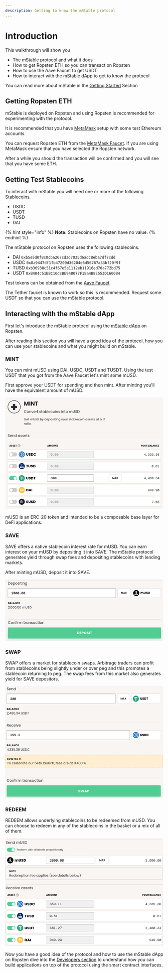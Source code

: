 ```yaml
---
description: Getting to know the mStable protocol
---
```


# Introduction

This walkthrough will show you

* The mStable protocol and what it does
* How to get Ropsten ETH so you can transact on Ropsten
* How to use the Aave Faucet to get USDT
* How to interact with the mStable dApp to get to know the protocol

You can read more about mStable in the [Getting Started](../#what-is-mstable) Section 

## Getting Ropsten ETH

mStable is deployed on Ropsten and using Ropsten is recommended for experimenting with the protocol.

It is recommended that you have [MetaMask](https://metamask.io/) setup with some test Ethereum accounts.

You can request Ropsten ETH from the [MetaMask Faucet](https://faucet.metamask.io/). If you are using MetaMask ensure that you have selected the Ropsten network.

After a while you should the transaction will be confirmed and you will see that you have some ETH.

## Getting Test Stablecoins

To interact with mStable you will need one or more of the following Stablecoins.

* USDC
* USDT
* TUSD
* DAI

{% hint style="info" %}
**Note:** Stablecoins on Ropsten have no value.
{% endhint %}

The mStable protocol on Ropsten uses the following stablecoins.

* DAI `0xb5e5d0f8c0cba267cd3d7035d6adc8eba7df7cdd`
* USDC `0x8a9447df1fb47209d36204e6d56767a33bf20f9f`
* TUSD `0xb36938c51c4f67e5e1112eb11916ed70a772bd75`
* USDT `0xB404c51BBC10dcBE948077F18a4B8E553D160084`

Test tokens can be obtained from the [Aave Faucet](https://testnet.aave.com/faucet/).

The Tether faucet is known to work so this is recommended. Request some USDT so that you can use the mStable protocol.

## Interacting with the mStable dApp

First let's introduce the mStable protocol using the [mStable dApp ](https://app-dot-mstable-ropsten.appspot.com/)on Ropsten.

After reading this section you will have a good idea of the protocol, how you can use your stablecoins and what you might build on mStable.

### MINT

You can mint mUSD using DAI, USDC, USDT and TUSDT. Using the test USDT that you got from the Aave Faucet let's mint some mUSD.

First approve your USDT for spending and then mint. After minting you'll have the equivalent amount of mUSD.

![](../.gitbook/assets/mint.png)

mUSD is an ERC-20 token and intended to be a composable base layer for DeFi applications.

### SAVE

SAVE offers a native stablecoin interest rate for mUSD. You can earn interest on your mUSD by depositing it into SAVE. The mStable protocol generates yield through swap fees and depositing stablecoins with lending markets.

After minting mUSD, deposit it into SAVE.

![](../.gitbook/assets/deposit.png)

### SWAP

SWAP offers a market for stablecoin swaps. Arbitrage traders can profit from stablecoins being slightly under or over peg and this promotes a stablecoin returning to peg. The swap fees from this market also generates yield for SAVE depositors.

![](../.gitbook/assets/swap.png)

### REDEEM

REDEEM allows underlying stablecoins to be redeemed from mUSD. You can choose to redeem in any of the stablecoins in the basket or a mix of all of them.

![](../.gitbook/assets/redeem.png)

Now you have a good idea of the protocol and how to use the mStable dApp on Ropsten dive into the [Developers section](developers.md) to understand how you can build applications on top of the protocol using the smart contract interfaces.

